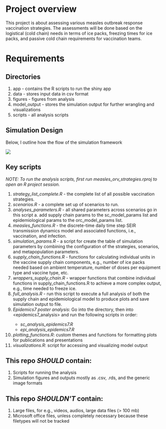 # Project overview
This project is about assessing various measles outbreak response vaccination strategies. The assessments will be done based on the logistical (cold chain) needs in terms of ice packs, freezing times for ice packs, and passive cold chain requirements for vaccination teams.

# Requirements
## Directories
1. app - contains the R scripts to run the shiny app
2. data - stores input data in csv format
3. figures - figures from analysis
4. model_output - stores the simulation output for further wrangling and visualizations 
5. scripts - all analysis scripts

## Simulation Design 
Below, I outline how the flow of the simulation framework

 ![](simulation_design.png) 
## Key scripts
*NOTE: To run the analysis scripts, first run _measles\_orv\_strategies.rproj_ to open an R project session.*
1. _strategy\_list\_complete.R_ - the complete list of all possible vaccination strategies.
2. _scenarios.R_ - a complete set up of scenarios to run.
3. _analyses\_parameters.R_ - all shared parameters across scenarios go in this script
    a. add supply chain params to the sc_model_params list and epidemiological params to the orc_model_params list.
4. _measles_functions.R_ - the discrete-time daily time step SEIR transmission dynamics model and associated functions, i.e., vaccination, and infection.
5. _simulation\_params.R_ - a script for create the table of simulation parameters by combining the configuration of the strategies, scenarios, and metapopulation parameters.
6. _supply\_chain\_functions.R_ - functions for calculating individual units in the vaccine supply chain components, e.g., number of ice packs needed based on ambient temperature, number of doses per equipment type and vaccine type, etc.
7. _wrappers\_supply\_chain.R_ - wrapper functions that combine individual functions in supply_chain_functions.R to achieve a more complex output, e.g., time needed to freeze ice.
8. _full\_analysis.R_ - run this script to execute a full analysis of both the supply chain and epidemiological model to produce plots and save simulation output to file.
9. *Epidemics7 poster analysis*: Go into the <scripts> directory, then into <epidemics7_analysis> and run the following scripts in order:  
    - _sc\_analysis\_epidemics7.R_
    - _epi_analysis\_epidemics7.R_  
10. _plotting\_functions.R_: custom themes and functions for formatting plots for publications and presentations
11. _visualizations.R_: script for accessing and visualizing model output 


## This repo _SHOULD_ contain:
1. Scripts for running the analysis
2. Simulation figures and outputs mostly as .csv, .rds, and the generic image formats

## This repo _SHOULDN'T_ contain:
1. Large files, for e.g., videos, audios, large data files (> 100 mb)
2. Microsoft office files, unless completely necessary because these filetypes will not be tracked

